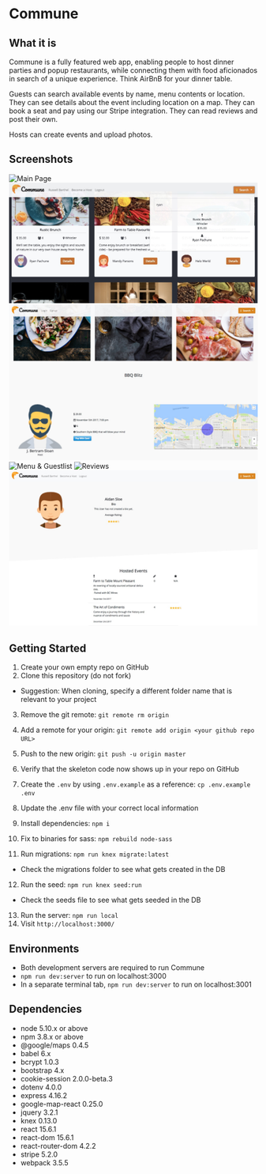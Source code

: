 # Commune

## What it is

Commune is a fully featured web app, enabling people to host dinner parties and popup restaurants, while connecting them with food aficionados in search of a unique experience. Think AirBnB for your dinner table.

Guests can search available events by name, menu contents or location. They can see details about the event including location on a map. They can book a seat and pay using our Stripe integration. They can read reviews and post their own.

Hosts can create events and upload photos.

## Screenshots

![Main Page](https://github.com/rbarthel/Commune/blob/master/public/github-images/Screen%20Shot%202017-11-03%20at%2011.04.48%20AM.png?raw=true)
![Search](https://raw.githubusercontent.com/rbarthel/Commune/master/public/github-images/search.jpeg)
![Event Details](https://github.com/rbarthel/Commune/blob/master/public/github-images/event_details.jpeg?raw=true)
![Menu & Guestlist](https://github.com/rbarthel/Commune/blob/master/public/github-images/Screen%20Shot%202017-11-03%20at%2011.06.33%20AM.png?raw=true)
![Reviews](https://github.com/rbarthel/Commune/blob/master/public/github-images/Screen%20Shot%202017-11-03%20at%2011.11.25%20AM.png?raw=true)
![Profile](https://github.com/rbarthel/Commune/blob/master/public/github-images/profile.jpeg?raw=true)

## Getting Started

1. Create your own empty repo on GitHub
2. Clone this repository (do not fork)
  - Suggestion: When cloning, specify a different folder name that is relevant to your project
3. Remove the git remote: `git remote rm origin`
4. Add a remote for your origin: `git remote add origin <your github repo URL>`
5. Push to the new origin: `git push -u origin master`
6. Verify that the skeleton code now shows up in your repo on GitHub

7. Create the `.env` by using `.env.example` as a reference: `cp .env.example .env`
8. Update the .env file with your correct local information
9. Install dependencies: `npm i`
10. Fix to binaries for sass: `npm rebuild node-sass`
11. Run migrations: `npm run knex migrate:latest`
  - Check the migrations folder to see what gets created in the DB
12. Run the seed: `npm run knex seed:run`
  - Check the seeds file to see what gets seeded in the DB
13. Run the server: `npm run local`
14. Visit `http://localhost:3000/`

## Environments

- Both development servers are required to run Commune
- `npm run dev:server` to run on localhost:3000
- In a separate terminal tab, `npm run dev:server` to run on localhost:3001

## Dependencies

- node 5.10.x or above
- npm 3.8.x or above
- @google/maps 0.4.5
- babel 6.x
- bcrypt 1.0.3
- bootstrap 4.x
- cookie-session 2.0.0-beta.3
- dotenv 4.0.0
- express 4.16.2
- google-map-react 0.25.0
- jquery 3.2.1
- knex 0.13.0
- react 15.6.1
- react-dom 15.6.1
- react-router-dom 4.2.2
- stripe 5.2.0
- webpack 3.5.5
